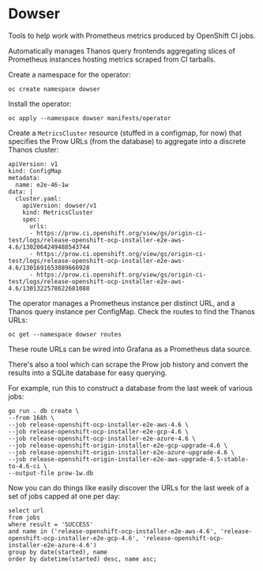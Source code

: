 # Dowser

Tools to help work with Prometheus metrics produced by OpenShift CI jobs.

Automatically manages Thanos query frontends aggregating slices of Prometheus instances hosting metrics
scraped from CI tarballs.

Create a namespace for the operator:
```
oc create namespace dowser
```

Install the operator:
```
oc apply --namespace dowser manifests/operator
```

Create a `MetricsCluster` resource (stuffed in a configmap, for now) that specifies
the Prow URLs (from the database) to aggregate into a discrete Thanos cluster:

```
apiVersion: v1
kind: ConfigMap
metadata:
  name: e2e-46-1w
data: |
  cluster.yaml:
    apiVersion: dowser/v1
    kind: MetricsCluster
    spec:
      urls:
      - https://prow.ci.openshift.org/view/gs/origin-ci-test/logs/release-openshift-ocp-installer-e2e-aws-4.6/1302064249488543744
      - https://prow.ci.openshift.org/view/gs/origin-ci-test/logs/release-openshift-ocp-installer-e2e-aws-4.6/1301691653089660928
      - https://prow.ci.openshift.org/view/gs/origin-ci-test/logs/release-openshift-ocp-installer-e2e-aws-4.6/1301322578622681088
```

The operator manages a Prometheus instance per distinct URL, and a Thanos query
instance per ConfigMap. Check the routes to find the Thanos URLs:

```
oc get --namespace dowser routes
```

These route URLs can be wired into Grafana as a Prometheus data source.

There's also a tool which can scrape the Prow job history and convert the results
into a SQLite database for easy querying.

For example, run this to construct a database from the last week of various jobs:

```
go run . db create \
--from 168h \
--job release-openshift-ocp-installer-e2e-aws-4.6 \
--job release-openshift-ocp-installer-e2e-gcp-4.6 \
--job release-openshift-ocp-installer-e2e-azure-4.6 \
--job release-openshift-origin-installer-e2e-gcp-upgrade-4.6 \
--job release-openshift-origin-installer-e2e-azure-upgrade-4.6 \
--job release-openshift-origin-installer-e2e-aws-upgrade-4.5-stable-to-4.6-ci \
--output-file prow-1w.db
```

Now you can do things like easily discover the URLs for the last week of a set
of jobs capped at one per day:

```
select url
from jobs
where result = 'SUCCESS'
and name in ('release-openshift-ocp-installer-e2e-aws-4.6', 'release-openshift-ocp-installer-e2e-gcp-4.6', 'release-openshift-ocp-installer-e2e-azure-4.6')
group by date(started), name
order by datetime(started) desc, name asc;
```
